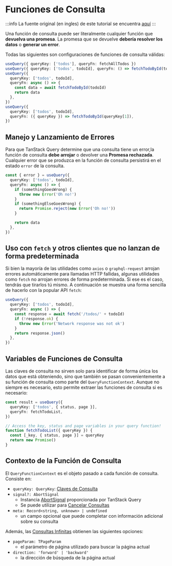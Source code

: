 # Funciones de Consulta

:::info
La fuente original (en ingles) de este tutorial se encuentra [aquí](https://tanstack.com/query/latest/docs/framework/vue/guides/query-functions)
:::

Una función de consulta puede ser literalmente cualquier función que **devuelva una promesa**. La promesa que se devuelve **debería resolver los datos** o **generar un error**.

Todas las siguientes son configuraciones de funciones de consulta válidas:


```ts
useQuery({ queryKey: ['todos'], queryFn: fetchAllTodos })
useQuery({ queryKey: ['todos', todoId], queryFn: () => fetchTodoById(todoId) })
useQuery({
  queryKey: ['todos', todoId],
  queryFn: async () => {
    const data = await fetchTodoById(todoId)
    return data
  },
})
useQuery({
  queryKey: ['todos', todoId],
  queryFn: ({ queryKey }) => fetchTodoById(queryKey[1]),
})
```

## Manejo y Lanzamiento de Errores

Para que TanStack Query determine que una consulta tiene un error,la función de consulta **debe arrojar** o devolver una **Promesa rechazada**. Cualquier error que se produzca en la función de consulta persistirá en el estado `error` de la consulta.


```ts
const { error } = useQuery({
  queryKey: ['todos', todoId],
  queryFn: async () => {
    if (somethingGoesWrong) {
      throw new Error('Oh no!')
    }
    if (somethingElseGoesWrong) {
      return Promise.reject(new Error('Oh no!'))
    }

    return data
  },
})
```


## Uso con `fetch` y otros clientes que no lanzan de forma predeterminada

Si bien la mayoría de las utilidades como `axios` o `graphql-request` arrojan errores automáticamente para llamadas HTTP fallidas, algunas utilidades como `fetch` no arrojan errores de forma predeterminada. Si ese es el caso, tendrás que tirarlos tú mismo. A continuación se muestra una forma sencilla de hacerlo con la popular API `fetch`:


```ts
useQuery({
  queryKey: ['todos', todoId],
  queryFn: async () => {
    const response = await fetch('/todos/' + todoId)
    if (!response.ok) {
      throw new Error('Network response was not ok')
    }
    return response.json()
  },
})
```

## Variables de Funciones de Consulta

Las claves de consulta no sirven solo para identificar de forma única los datos que está obteniendo, sino que también se pasan convenientemente a su función de consulta como parte del `QueryFunctionContext`. Aunque no siempre es necesario, esto permite extraer las funciones de consulta si es necesario:


```ts
const result = useQuery({
  queryKey: ['todos', { status, page }],
  queryFn: fetchTodoList,
})

// Access the key, status and page variables in your query function!
function fetchTodoList({ queryKey }) {
  const [_key, { status, page }] = queryKey
  return new Promise()
}
```

## Contexto de la Función de Consulta

El `QueryFunctionContext` es el objeto pasado a cada función de consulta. Consiste en:

- `queryKey: QueryKey`: [Claves de Consulta](./query-keys)
- `signal?: AbortSignal`
  - Instancia [AbortSignal](https://developer.mozilla.org/en-US/docs/Web/API/AbortSignal) proporcionada por TanStack Query
  - Se puede utilizar para [Cancelar Consultas](./query-cancellation)
- `meta: Record<string, unknown> | undefined`
  - un campo opcional que puede completar con información adicional sobre su consulta

Además, las [Consultas Infinitas](./infinite-queries) obtienen las siguientes opciones:
- `pageParam: TPageParam`
  - el parámetro de página utilizado para buscar la página actual
- `direction: 'forward' | 'backward'`
  - la dirección de búsqueda de la página actual